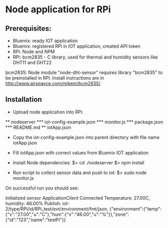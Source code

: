 # Node application for RPi

## Prerequisites:

* Bluemix: ready IOT application
* Bluemix: registered RPi in IOT application, created API token
* RPi: Node and NPM
* RPi: bcm2835 - C library, used for thermal and humidity sensors like DHT11 and DHT22

bcm2835: Node module "node-dht-sensor" requires library "bcm2835" to be preinstalled in RPi.
Install instructions are in http://www.airspayce.com/mikem/bcm2835/

## Installation

* Upload node application into RPi:

** nodeserver
*** iot-config-example.json
*** monitor.js
*** package.json
*** README.md
** iotApp.json

* Copy the iot-config-example.json into parent directory with file name iotApp.json
* Fill iotApp.json with correct values from Bluemix IOT application
* Install Node dependencies:
$> cd ./nodeserver
$> npm install

* Run script to collect sensor data and push to iot:
$> sudo node monitor.js

On successful run you should see:

Initialized sensor
ApplicationClient Connected
Temperature: 27.00C, humidity: 46.00%
Publish: iot-2/type/RPi/id/RPi_test/evt/environment/fmt/json, {"environment":{"temp":{"v":"27.00","u":"C"},"hum":{"v":"46.00","u":"%"}},"zone":{"id":"123","name":"testPi"}}
